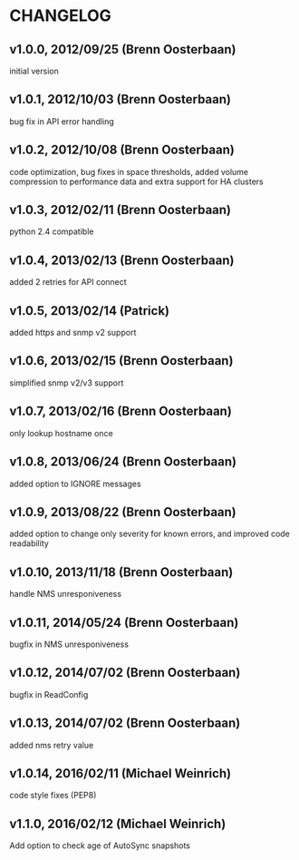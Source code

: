 CHANGELOG
=========

v1.0.0, 2012/09/25 (Brenn Oosterbaan)
-------------------------------------
initial version

v1.0.1, 2012/10/03 (Brenn Oosterbaan)
-------------------------------------
bug fix in API error handling

v1.0.2, 2012/10/08 (Brenn Oosterbaan)
-------------------------------------
code optimization, bug fixes in space thresholds, added volume compression to performance data and extra support for HA clusters

v1.0.3, 2012/02/11 (Brenn Oosterbaan)
-------------------------------------
python 2.4 compatible

v1.0.4, 2013/02/13 (Brenn Oosterbaan)
-------------------------------------
added 2 retries for API connect

v1.0.5, 2013/02/14 (Patrick)
----------------------------
added https and snmp v2 support

v1.0.6, 2013/02/15 (Brenn Oosterbaan)
-------------------------------------
simplified snmp v2/v3 support

v1.0.7, 2013/02/16 (Brenn Oosterbaan)
-------------------------------------
only lookup hostname once

v1.0.8, 2013/06/24 (Brenn Oosterbaan)
-------------------------------------
added option to IGNORE messages

v1.0.9, 2013/08/22 (Brenn Oosterbaan)
-------------------------------------
added option to change only severity for known errors, and improved code readability

v1.0.10, 2013/11/18 (Brenn Oosterbaan)
--------------------------------------
handle NMS unresponiveness

v1.0.11, 2014/05/24 (Brenn Oosterbaan)
-------------------------------------
bugfix in NMS unresponiveness

v1.0.12, 2014/07/02 (Brenn Oosterbaan)
-------------------------------------
bugfix in ReadConfig

v1.0.13, 2014/07/02 (Brenn Oosterbaan)
-------------------------------------
added nms retry value

v1.0.14, 2016/02/11 (Michael Weinrich)
-------------------------------------
code style fixes (PEP8)

v1.1.0, 2016/02/12 (Michael Weinrich)
-------------------------------------
Add option to check age of AutoSync snapshots